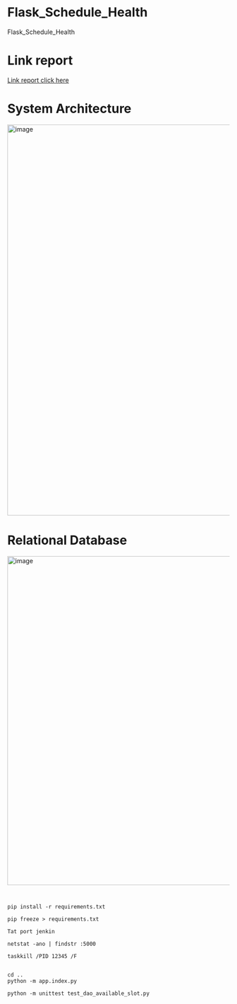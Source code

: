 # Flask_Schedule_Health
Flask_Schedule_Health

<h1>Link report</h1>

<a href="https://docs.google.com/document/d/1wxhVt1w1Gb2qlwhELn7K40SBMxTmMkfW/edit" alt="Link report"> Link report click here <a/>


<h1>System Architecture</h1>

<img width="1158" height="884" alt="image" src="https://github.com/user-attachments/assets/93c1054c-f646-43a7-93ef-a51117e198c4" />


<h1>Relational Database</h1>
<img width="761" height="744" alt="image" src="https://github.com/user-attachments/assets/6e4a1010-7857-4b79-8069-55f4d1aecf8b" />



```


pip install -r requirements.txt

pip freeze > requirements.txt

Tat port jenkin

netstat -ano | findstr :5000

taskkill /PID 12345 /F


cd .. 
python -m app.index.py 

python -m unittest test_dao_available_slot.py


```

